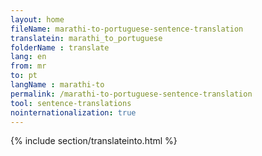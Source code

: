 ```yaml
---
layout: home
fileName: marathi-to-portuguese-sentence-translation
translatein: marathi_to_portuguese
folderName : translate
lang: en
from: mr
to: pt
langName : marathi-to
permalink: /marathi-to-portuguese-sentence-translation
tool: sentence-translations
nointernationalization: true
---
```

{% include section/translateinto.html %}
